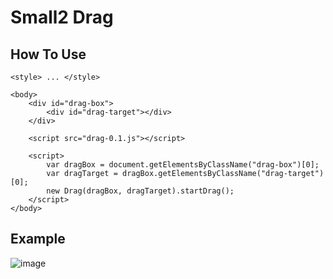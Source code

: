 
# Small2 Drag

> 

## How To Use

```
<style> ... </style>

<body>
    <div id="drag-box">
        <div id="drag-target"></div>
    </div>

    <script src="drag-0.1.js"></script>
    
    <script>
        var dragBox = document.getElementsByClassName("drag-box")[0];
        var dragTarget = dragBox.getElementsByClassName("drag-target")[0];
        new Drag(dragBox, dragTarget).startDrag();
    </script>
</body>
```

## Example


![image](https://cloud.githubusercontent.com/assets/5822981/16376619/d11e5a12-3c93-11e6-9c5d-42d95b947ad7.png)

